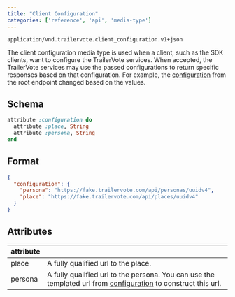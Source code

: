 ```yaml
---
title: "Client Configuration"
categories: ['reference', 'api', 'media-type']
---
```


```
application/vnd.trailervote.client_configuration.v1+json
```

The client configuration media type is used when a client, such as the SDK clients, want to configure the TrailerVote services. When accepted, the TrailerVote services may use the passed configurations to return specific responses based on that configuration. For example, the [configuration](media-type-configuration) from the root endpoint changed based on the values.

## Schema
```ruby
attribute :configuration do
  attribute :place, String
  attribute :persona, String
end
```

## Format
```json
{
  "configuration": {
    "persona": "https://fake.trailervote.com/api/personas/uuidv4",
    "place": "https://fake.trailervote.com/api/places/uuidv4"
  }
}
```

## Attributes

| attribute |   |
|-----------|---|
| place | A fully qualified url to the place. |
| persona | A fully qualified url to the persona. You can use the templated url from [configuration](media-type-configuration) to construct this url. |
